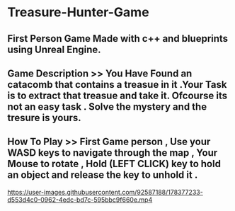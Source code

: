 # Treasure-Hunter-Game

## First Person Game Made with c++ and blueprints using Unreal Engine.

## Game Description >> You Have Found an catacomb that contains a treasue in it .Your Task is to extract that treasue and take it. Ofcourse its not an easy task . Solve the mystery and the tresure is yours.

## How To Play >> First Game person , Use your WASD keys to navigate through the map , Your Mouse to rotate , Hold  (LEFT CLICK) key to hold an object and release the key to unhold it .

https://user-images.githubusercontent.com/92587188/178377233-d553d4c0-0962-4edc-bd7c-595bbc9f660e.mp4

